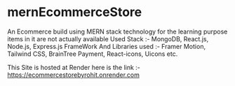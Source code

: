 # mernEcommerceStore
An Ecommerce build using MERN stack technology for the learning purpose items in it are not actually available
Used Stack :- MongoDB, React.js, Node.js, Express.js
FrameWork And Libraries used :- Framer Motion, Tailwind CSS, BrainTree Payment, React-icons, Uicons etc.

This Site is hosted at Render here is the link :- https://ecommercestorebyrohit.onrender.com

